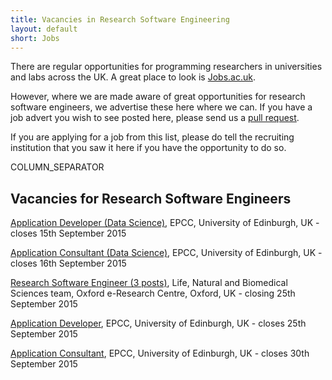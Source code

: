 ```yaml
---
title: Vacancies in Research Software Engineering
layout: default
short: Jobs
---
```


There are regular opportunities for programming researchers in universities and labs across the UK.
A great place to look is [Jobs.ac.uk](http://www.jobs.ac.uk/).

However, where we are made aware of great opportunities for research software engineers, we advertise these here where we can. If you have a job advert you wish to see posted here, please send us a [pull request](https://github.com/UKRSE/UKRSE.github.io).

If you are applying for a job from this list, please do tell the recruiting institution that you saw it here if you have the opportunity to do so.

COLUMN_SEPARATOR

Vacancies for Research Software Engineers
-----------------------

<!---
*There are no vacancies that we know of at present. Please let us know if you have one.*
-->

[Application Developer (Data Science)](http://bit.ly/1K9VL8G), EPCC, University of Edinburgh, UK - closes 15th September 2015

[Application Consultant (Data Science)](http://bit.ly/1NjvxG1), EPCC, University of Edinburgh, UK - closes 16th September 2015

[Research Software Engineer (3 posts)](https://www.recruit.ox.ac.uk/pls/hrisliverecruit/erq_jobspec_version_4.display_form), Life, Natural and Biomedical Sciences team, Oxford e-Research Centre, Oxford, UK - closing 25th September 2015

[Application Developer](http://bit.ly/1UIDkOg), EPCC, University of Edinburgh, UK - closes 25th September 2015

[Application Consultant](http://bit.ly/1UDnqtY), EPCC, University of Edinburgh, UK - closes 30th September 2015
